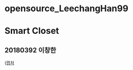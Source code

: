 # opensource_LeechangHan99
Smart Closet
============

20180392 이창한
----------------
([캡처](https://user-images.githubusercontent.com/89891838/139519741-4a226cb9-c45d-45d3-a96d-dd19c3707917.PNG)
